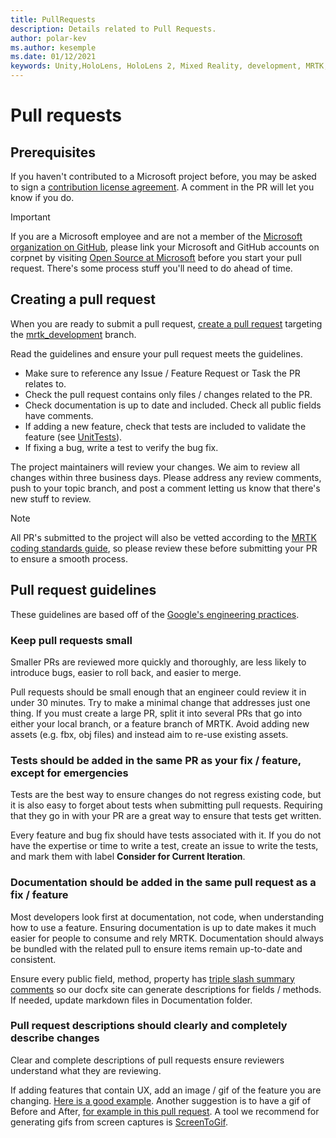 ```yaml
---
title: PullRequests
description: Details related to Pull Requests.
author: polar-kev
ms.author: kesemple
ms.date: 01/12/2021
keywords: Unity,HoloLens, HoloLens 2, Mixed Reality, development, MRTK, PR,
---
```


# Pull requests

## Prerequisites

If you haven't contributed to a Microsoft project before, you may be asked to sign a [contribution license agreement](https://cla.microsoft.com/).
A comment in the PR will let you know if you do.

> [!IMPORTANT]
> If you are a Microsoft employee and are not a member of the [Microsoft organization on GitHub](https://github.com/Microsoft), please link your Microsoft and GitHub accounts on corpnet by visiting [Open Source at Microsoft](https://opensource.microsoft.com/) before you start your pull request. There's some process stuff you'll need to do ahead of time.

## Creating a pull request

When you are ready to submit a pull request, [create a pull request](https://github.com/microsoft/MixedRealityToolkit-Unity/compare/mrtk_development...mrtk_development?expand=1) targeting the [mrtk_development](https://github.com/microsoft/mixedrealitytoolkit-unity/tree/mrtk_development) branch.

Read the guidelines and ensure your pull request meets the guidelines.

* Make sure to reference any Issue / Feature Request or Task the PR relates to.
* Check the pull request contains only files / changes related to the PR.
* Check documentation is up to date and included. Check all public fields have comments.
* If adding a new feature, check that tests are included to validate the feature (see [UnitTests](UnitTests.md)).
* If fixing a bug, write a test to verify the bug fix.

The project maintainers will review your changes. We aim to review all changes within three business days. Please address any review comments, push to your topic branch, and post a comment letting us know that there's new stuff to review.

> [!NOTE]
> All PR's submitted to the project will also be vetted according to the [MRTK coding standards guide](CodingGuidelines.md), so please review these before submitting your PR to ensure a smooth process.

## Pull request guidelines

These guidelines are based off of the [Google's engineering practices](https://google.github.io/eng-practices/review/developer/small-cls.html).

### Keep pull requests small

Smaller PRs are reviewed more quickly and thoroughly, are less likely to introduce bugs, easier to roll back, and easier to merge.

Pull requests should be small enough that an engineer could review it in under 30 minutes. Try to make a minimal change that addresses just one thing. If you must create a large PR, split it into several PRs that go into either your local branch, or a feature branch of MRTK. Avoid adding new assets (e.g. fbx, obj files) and instead aim to re-use existing assets.

### Tests should be added in the same PR as your fix / feature, except for emergencies

Tests are the best way to ensure changes do not regress existing code, but it is also easy to forget about tests when submitting pull requests. Requiring that they go in with your PR are a great way to ensure that tests get written.

Every feature and bug fix should have tests associated with it. If you do not have the expertise or time to write a test, create an issue to write the tests, and mark them with label **Consider for Current Iteration**.

### Documentation should be added in the same pull request as a fix / feature

Most developers look first at documentation, not code, when understanding how to use a feature. Ensuring documentation is up to date makes it much easier for people to consume and rely MRTK.  Documentation should always be bundled with the related pull to ensure items remain up-to-date and consistent.

Ensure every public field, method, property has [triple slash summary comments](https://dotnet.github.io/docfx/spec/triple_slash_comments_spec.html) so our docfx site can generate descriptions for fields / methods. If needed, update markdown files in Documentation folder.

### Pull request descriptions should clearly and completely describe changes

Clear and complete descriptions of pull requests ensure reviewers understand what they are reviewing.

If adding features that contain UX, add an image / gif of the feature you are changing. [Here is a good example](https://github.com/microsoft/MixedRealityToolkit-Unity/pull/4532). Another suggestion is to have a gif of Before and After, [for example in this pull request](https://github.com/microsoft/MixedRealityToolkit-Unity/pull/5896). A tool we recommend for generating gifs from screen captures is [ScreenToGif](https://www.screentogif.com/).
